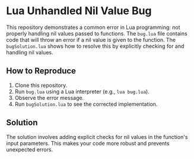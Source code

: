 # Lua Unhandled Nil Value Bug

This repository demonstrates a common error in Lua programming: not properly handling nil values passed to functions.  The `bug.lua` file contains code that will throw an error if a nil value is given to the function. The `bugSolution.lua` shows how to resolve this by explicitly checking for and handling nil values.

## How to Reproduce

1. Clone this repository.
2. Run `bug.lua` using a Lua interpreter (e.g., `lua bug.lua`).
3. Observe the error message.
4. Run `bugSolution.lua` to see the corrected implementation.

## Solution

The solution involves adding explicit checks for nil values in the function's input parameters.  This makes your code more robust and prevents unexpected errors.